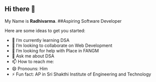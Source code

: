 ## Hi there 👋


My Name is **Radhivarma**. 
##Aspiring Software Developer

Here are some ideas to get you started:

- 🌱 I’m currently learning DSA
- 👯 I’m looking to collaborate on Web Development
- 🤔 I’m looking for help with Place in FANGM
- 💬 Ask me about DSA
- 📫 How to reach me: 
- 😄 Pronouns: Him
- ⚡ Fun fact: AP in Sri Shakthi Institute of Engineering and Technology
